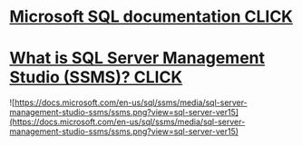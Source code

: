 # [Microsoft SQL documentation CLICK](https://docs.microsoft.com/tr-tr/sql/?view=sql-server-ver15)

# [What is SQL Server Management Studio (SSMS)? CLICK](https://docs.microsoft.com/en-us/sql/ssms/sql-server-management-studio-ssms?view=sql-server-ver15)

![https://docs.microsoft.com/en-us/sql/ssms/media/sql-server-management-studio-ssms/ssms.png?view=sql-server-ver15](https://docs.microsoft.com/en-us/sql/ssms/media/sql-server-management-studio-ssms/ssms.png?view=sql-server-ver15)